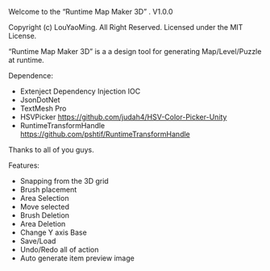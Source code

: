 Welcome to the “Runtime Map Maker 3D” . 
V1.0.0

Copyright (c) LouYaoMing. All Right Reserved.
Licensed under the MIT License.


“Runtime Map Maker 3D” is a a design tool for generating Map/Level/Puzzle at runtime.

Dependence:
- Extenject Dependency Injection IOC
- JsonDotNet
- TextMesh Pro
- HSVPicker  https://github.com/judah4/HSV-Color-Picker-Unity
- RuntimeTransformHandle  https://github.com/pshtif/RuntimeTransformHandle

Thanks to all of you guys. 


Features:
- Snapping from the 3D grid
- Brush placement
- Area Selection
- Move selected
- Brush Deletion
- Area Deletion
- Change Y axis Base
- Save/Load 
- Undo/Redo all of action
- Auto generate item preview image 
